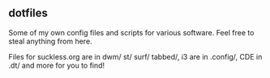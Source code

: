dotfiles
--------

Some of my own config files and scripts for various software. Feel free to steal anything from here.

Files for suckless.org are in dwm/ st/ surf/ tabbed/, i3 are in .config/, CDE in .dt/ and more for you to find!
